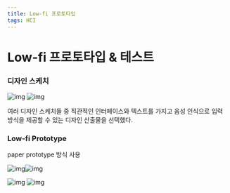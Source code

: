 ```yaml
---
title: Low-fi 프로토타입
tags: HCI
---
```


# Low-fi 프로토타입 & 테스트



### 디자인 스케치

![img](file:///C:/Users/MINUK/AppData/Local/Temp/msohtmlclip1/01/clip_image002.jpg)  ![img](D:\Desktop\blog\Nanminuk.github.io\images\2023-11-28-Low-fi-prototype\clip_image004.jpg)

여러 디자인 스케치들 중 직관적인 인터페이스와 텍스트를 가지고 음성 인식으로 입력 방식을 제공할 수 있는 디자인 산출물을 선택했다. 



### Low-fi Prototype

paper prototype 방식 사용

![img](file:///C:/Users/MINUK/AppData/Local/Temp/msohtmlclip1/01/clip_image002.jpg)![img](file:///C:/Users/MINUK/AppData/Local/Temp/msohtmlclip1/01/clip_image004.jpg)



![img](file:///C:/Users/MINUK/AppData/Local/Temp/msohtmlclip1/01/clip_image006.jpg) ![img](D:\Desktop\blog\Nanminuk.github.io\images\2023-11-28-Low-fi-prototype\clip_image008.jpg)






